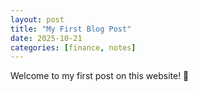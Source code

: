 ```yaml
---
layout: post
title: "My First Blog Post"
date: 2025-10-21
categories: [finance, notes]
---
```


Welcome to my first post on this website! 🎉  


